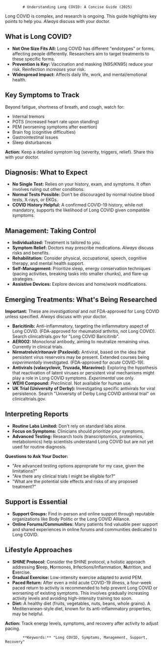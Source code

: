 
            # Understanding Long COVID: A Concise Guide (2025)

Long COVID is complex, and research is ongoing. This guide highlights key points to help you. *Always* discuss with your doctor.

## What is Long COVID?

*   **Not One Size Fits All:** Long COVID has different "endotypes" or forms, affecting people differently. Researchers aim to target treatments to these specific forms.
*   **Prevention is Key:** Vaccination and masking (N95/KN95) reduce your risk. Reinfection *increases* your risk.
*   **Widespread Impact:** Affects daily life, work, and mental/emotional health.

## Key Symptoms to Track

Beyond fatigue, shortness of breath, and cough, watch for:

*   Internal tremors
*   POTS (increased heart rate upon standing)
*   PEM (worsening symptoms after exertion)
*   Brain fog (cognitive difficulties)
*   Gastrointestinal issues
*   Sleep disturbances

**Action:** Keep a detailed symptom log (severity, triggers, relief). Share this with your doctor.

## Diagnosis: What to Expect

*   **No Single Test:** Relies on your history, exam, and symptoms. It often involves ruling out other conditions.
*   **Normal Tests Possible:** Don't be discouraged by normal routine blood tests, X-rays, or EKGs.
*   **COVID History Helpful:** A confirmed COVID-19 history, while not mandatory, supports the likelihood of Long COVID given compatible symptoms.

## Management: Taking Control

*   **Individualized:** Treatment is tailored to *you*.
*   **Symptom Relief:** Doctors may prescribe medications. *Always* discuss risks and benefits.
*   **Rehabilitation:** Consider physical, occupational, speech, cognitive therapy, and mental health support.
*   **Self-Management:** Prioritize sleep, energy conservation techniques (pacing activities, breaking tasks into smaller chunks), and flare-up strategies.
*   **Assistive Devices:** Explore devices and home/work modifications.

## Emerging Treatments: What's Being Researched

**Important:** These are *investigational* and *not* FDA-approved for Long COVID unless specified. *Always* discuss with your doctor.

*   **Baricitinib:** Anti-inflammatory, targeting the inflammatory aspect of Long COVID. (FDA-approved for rheumatoid arthritis, not Long COVID). Search clinicaltrials.gov for "Long COVID Baricitinib".
*   **AER002:** Monoclonal antibody, aiming to neutralize remaining virus. Currently in clinical trials.
*   **Nirmatrelvir/ritonavir (Paxlovid):** Antiviral, based on the idea that persistent virus reservoirs may be present. Extended courses being *experimentally* investigated. (FDA-approved for *acute* COVID-19).
*   **Antivirals (valacyclovir, Truvada, Maraviroc):** Exploring the hypothesis that reactivation of latent viruses or persistent viral mechanisms might play a role in Long COVID symptoms. *Experimental* use only.
*   **WEHI Compound:** *Preclinical*. Not available for human use.
*   **UK Trial (University of Derby):** Investigating specific antivirals for viral persistence. Search "University of Derby Long COVID antiviral trial" on clinicaltrials.gov.

## Interpreting Reports

*   **Routine Labs Limited:** Don't rely on standard labs alone.
*   **Focus on Symptoms:** Clinicians should prioritize *your* symptoms.
*   **Advanced Testing:** Research tools (transcriptomics, proteomics, metabolomics) help scientists understand Long COVID but are not yet used for routine diagnosis.

**Questions to Ask Your Doctor:**

*   "Are advanced testing options appropriate for my case, given the limitations?"
*   "Are there any clinical trials I might be eligible for?"
*   "What are the potential side effects and risks of any proposed treatment?"

## Support is Essential

*   **Support Groups:** Find in-person and online support through reputable organizations like Body Politic or the Long COVID Alliance.
*   **Online Forums/Communities:** Many patients find valuable peer support and shared experiences in online forums and communities dedicated to Long COVID.

## Lifestyle Approaches

*   **SHINE Protocol:** Consider the SHINE protocol, a holistic approach addressing **S**leep, **H**ormones, **I**nfections/Inflammation, **N**utrition, and **E**xercise.
*   **Gradual Exercise:** Low-intensity exercise adapted to avoid PEM.
*   **Paced Return:** After even a mild acute COVID-19 illness, a four-week paced return to activity is recommended to help prevent Long COVID or worsening of existing symptoms. This involves gradually increasing activity levels and avoiding high-intensity training too soon.
*   **Diet:** A healthy diet (fruits, vegetables, nuts, beans, whole grains). A Mediterranean-style diet, known for its anti-inflammatory properties, may be helpful.

**Action:** Track energy levels, symptoms, and recovery after activity to adjust pacing.

            **Keywords:** "Long COVID, Symptoms, Management, Support, Recovery"
            